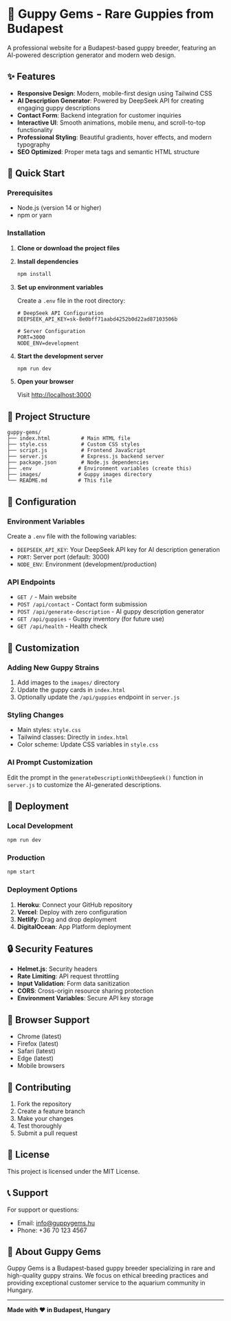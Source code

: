 # 🐠 Guppy Gems - Rare Guppies from Budapest

A professional website for a Budapest-based guppy breeder, featuring an AI-powered description generator and modern web design.

## ✨ Features

- **Responsive Design**: Modern, mobile-first design using Tailwind CSS
- **AI Description Generator**: Powered by DeepSeek API for creating engaging guppy descriptions
- **Contact Form**: Backend integration for customer inquiries
- **Interactive UI**: Smooth animations, mobile menu, and scroll-to-top functionality
- **Professional Styling**: Beautiful gradients, hover effects, and modern typography
- **SEO Optimized**: Proper meta tags and semantic HTML structure

## 🚀 Quick Start

### Prerequisites

- Node.js (version 14 or higher)
- npm or yarn

### Installation

1. **Clone or download the project files**

2. **Install dependencies**
   ```bash
   npm install
   ```

3. **Set up environment variables**
   
   Create a `.env` file in the root directory:
   ```env
   # DeepSeek API Configuration
   DEEPSEEK_API_KEY=sk-8e0bff71aabd4252b0d22ad87103506b
   
   # Server Configuration
   PORT=3000
   NODE_ENV=development
   ```

4. **Start the development server**
   ```bash
   npm run dev
   ```

5. **Open your browser**
   
   Visit [http://localhost:3000](http://localhost:3000)

## 📁 Project Structure

```
guppy-gems/
├── index.html          # Main HTML file
├── style.css           # Custom CSS styles
├── script.js           # Frontend JavaScript
├── server.js           # Express.js backend server
├── package.json        # Node.js dependencies
├── .env               # Environment variables (create this)
├── images/            # Guppy images directory
└── README.md          # This file
```

## 🔧 Configuration

### Environment Variables

Create a `.env` file with the following variables:

- `DEEPSEEK_API_KEY`: Your DeepSeek API key for AI description generation
- `PORT`: Server port (default: 3000)
- `NODE_ENV`: Environment (development/production)

### API Endpoints

- `GET /` - Main website
- `POST /api/contact` - Contact form submission
- `POST /api/generate-description` - AI guppy description generator
- `GET /api/guppies` - Guppy inventory (for future use)
- `GET /api/health` - Health check

## 🎨 Customization

### Adding New Guppy Strains

1. Add images to the `images/` directory
2. Update the guppy cards in `index.html`
3. Optionally update the `/api/guppies` endpoint in `server.js`

### Styling Changes

- Main styles: `style.css`
- Tailwind classes: Directly in `index.html`
- Color scheme: Update CSS variables in `style.css`

### AI Prompt Customization

Edit the prompt in the `generateDescriptionWithDeepSeek()` function in `server.js` to customize the AI-generated descriptions.

## 🚀 Deployment

### Local Development
```bash
npm run dev
```

### Production
```bash
npm start
```

### Deployment Options

1. **Heroku**: Connect your GitHub repository
2. **Vercel**: Deploy with zero configuration
3. **Netlify**: Drag and drop deployment
4. **DigitalOcean**: App Platform deployment

## 🔒 Security Features

- **Helmet.js**: Security headers
- **Rate Limiting**: API request throttling
- **Input Validation**: Form data sanitization
- **CORS**: Cross-origin resource sharing protection
- **Environment Variables**: Secure API key storage

## 📱 Browser Support

- Chrome (latest)
- Firefox (latest)
- Safari (latest)
- Edge (latest)
- Mobile browsers

## 🤝 Contributing

1. Fork the repository
2. Create a feature branch
3. Make your changes
4. Test thoroughly
5. Submit a pull request

## 📄 License

This project is licensed under the MIT License.

## 📞 Support

For support or questions:
- Email: info@guppygems.hu
- Phone: +36 70 123 4567

## 🐠 About Guppy Gems

Guppy Gems is a Budapest-based guppy breeder specializing in rare and high-quality guppy strains. We focus on ethical breeding practices and providing exceptional customer service to the aquarium community in Hungary.

---

**Made with ❤️ in Budapest, Hungary** 